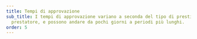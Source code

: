 ```yaml
---
title: Tempi di approvazione
sub_title: I tempi di approvazione variano a seconda del tipo di prestito e del
  prestatore, e possono andare da pochi giorni a periodi più lunghi.
order: 5
---
```

